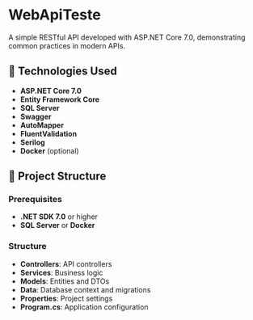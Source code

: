 # WebApiTeste

A simple RESTful API developed with ASP.NET Core 7.0, demonstrating common practices in modern APIs.

## 🔧 Technologies Used

- **ASP.NET Core 7.0**
- **Entity Framework Core**
- **SQL Server**
- **Swagger**
- **AutoMapper**
- **FluentValidation**
- **Serilog**
- **Docker** (optional)

## 🚀 Project Structure

### Prerequisites

- **.NET SDK 7.0** or higher
- **SQL Server** or **Docker**

### Structure

- **Controllers**: API controllers
- **Services**: Business logic
- **Models**: Entities and DTOs
- **Data**: Database context and migrations
- **Properties**: Project settings
- **Program.cs**: Application configuration
